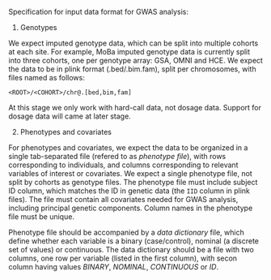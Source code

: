 Specification for input data format for GWAS analysis:

1. Genotypes
 
We expect imputed genotype data, which can be split into multiple cohorts at each site.
For example, MoBa imputed genotype data is currently split into three cohorts, one per genotype array: GSA, OMNI and HCE.
We expect the data to be in plink format (.bed/.bim.fam), split per chromosomes, with files named as follows:

```
<ROOT>/<COHORT>/chr@.[bed,bim,fam]
```

At this stage we only work with hard-call data, not dosage data. Support for dosage data  will came at later stage.
   
2. Phenotypes and covariates

For phenotypes and covariates, we expect the data to be organized in a single tab-separated file (refered to as *phenotype file*), 
with rows corresponding to individuals, and columns corresponding to relevant variables of interest or covariates.
We expect a single phenotype file, not split by cohorts as genotype files.
The phenotype file must include subject ID column, which matches the ID in genetic data (the ``IID`` column in plink files).
The file must contain all covariates needed for GWAS analysis, including principal genetic components.
Column names in the phenotype file must be unique.

Phenotype file should be accompanied by a *data dictionary* file, which define whether each variable is a binary (case/control), nominal (a discrete set of values) or continuous.
The data dictionary should be a file with two columns, one row per variable (listed in the first column), with secon column having values *BINARY*, *NOMINAL*, *CONTINUOUS* or *ID*.     

